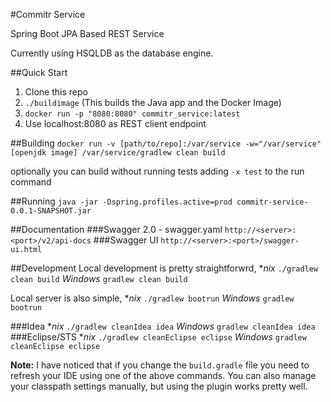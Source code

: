 #Commitr Service

Spring Boot JPA Based REST Service

Currently using HSQLDB as the database engine.

##Quick Start
1. Clone this repo
1. `./buildimage` (This builds the Java app and the Docker Image)
1. `docker run -p "8080:8080" commitr_service:latest`
2. Use localhost:8080 as REST client endpoint

##Building
`docker run -v [path/to/repo]:/var/service -w="/var/service" [openjdk image] /var/service/gradlew clean build`

optionally you can build without running tests adding `-x test` to the run command

##Running
`java -jar -Dspring.profiles.active=prod commitr-service-0.0.1-SNAPSHOT.jar`

##Documentation
###Swagger 2.0 - swagger.yaml
`http://<server>:<port>/v2/api-docs`
###Swagger UI
`http://<server>:<port>/swagger-ui.html`

##Development
Local development is pretty straightforwrd, 
**nix*
`./gradlew clean build`
*Windows*
`gradlew clean build`

Local server is also simple, 
**nix*
`./gradlew bootrun`
*Windows*
`gradlew bootrun`

###Idea
**nix*
`./gradlew cleanIdea idea`
*Windows*
`gradlew cleanIdea idea`
###Eclipse/STS
**nix*
`./gradlew cleanEclipse eclipse`
*Windows*
`gradlew cleanEclipse eclipse`

**Note:** I have noticed that if you change the `build.gradle` file you need to refresh your IDE using one of the above commands. You can also manage your classpath settings manually, but using the plugin works pretty well.